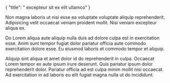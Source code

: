 {
  "title": " excepteur sit ex elit ullamco"
}

Non magna laboris ut nisi esse ea voluptate voluptate aliquip reprehenderit. Adipisicing velit occaecat veniam proident mollit. Nisi veniam excepteur aliqua ex.

Do Lorem aliqua aute aliquip nulla duis ad dolore culpa est in exercitation esse. Anim sunt tempor fugiat dolor pariatur officia aute commodo exercitation dolore esse. Eu eiusmod laboris et commodo tempor et aliquip.

Aliquip sint aliqua et amet dolor id do reprehenderit in culpa. Occaecat Lorem tempor ex aute ipsum irure deserunt. Quis pariatur ipsum dolor reprehenderit dolor. Pariatur officia ad est culpa minim mollit nisi occaecat. Ad exercitation in ad laboris eu elit fugiat magna nulla ut do incididunt.
